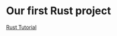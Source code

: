 # Our first Rust project

[Rust Tutorial](https://jkchavis.github.io/comp423-course-notes/tutorials/rust-setup/)
